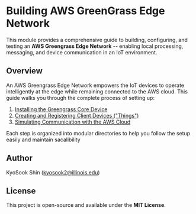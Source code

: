 # Building AWS GreenGrass Edge Network

This module provides a comprehensive guide to building, configuring, and testing an **AWS Greengrass Edge Network** -- enabling local processing, messaging, and device communication in an IoT environment.

## Overview
An AWS Greengrass Edge Network empowers the IoT devices to operate intelligently at the edge while remaining connected to the AWS cloud.  This guide walks you through the complete process of setting up:

1. [Installing the Greengrass Core Device](./1_greengrass_core/)
2. [Creating and Registering Client Devices ("Things")](./2_create_client/)
3. [Simulating Communication with the AWS Cloud](./3_emulator/)
  
Each step is organized into modular directories to help you follow the setup easily and maintain sacalibility


## Author
KyoSook Shin (kyosook2@illinois.edu)


## License
This project is open-source and available under the **MIT License**.  

